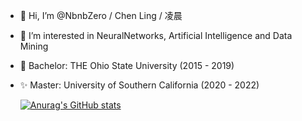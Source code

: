 - 👋 Hi, I’m @NbnbZero / Chen Ling / 凌晨
- 👀 I’m interested in NeuralNetworks, Artificial Intelligence and Data Mining
- 🌱 Bachelor: THE Ohio State University (2015 - 2019)
- ✨ Master: University of Southern California (2020 - 2022)

  [![Anurag's GitHub stats](https://github-readme-stats.vercel.app/api?username=nbnbzero&?count_private=true&include_all_commits=true&show_icons=true&theme=dracula
)](https://github.com/NbnbZero/github-readme-stats)



<!---
NbnbZero/NbnbZero is a ✨ special ✨ repository because its `README.md` (this file) appears on your GitHub profile.
You can click the Preview link to take a look at your changes.
--->
